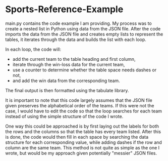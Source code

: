 # Sports-Reference-Example

main.py contains the code example I am providing. 
My process was to create a nested list in Python using data from the JSON file.
After the code imports the data from the JSON file and creates empty lists to represent the tables, it iterates through the data and builds the list with each loop.

In each loop, the code will:
 * add the current team to the table heading and first column,
 * iterate through the win-loss data for the current team,
 * use a counter to determine whether the table space needs dashes or not,
 * and add the win data from the corresponding team.

The final output is then formatted using the tabulate library.

It is important to note that this code largely assumes that the JSON file given preserves the alphabetical order of the teams.
If this were not the case, I would have to edit the code so that the loop searches for each team instead of using the simple structure of the code I wrote.

One way this could be approached is by first laying out the labels for both the rows and the columns so that the table has every team listed.
After this is done, the code would then fill in each space by searching the data structure for each corresponding value, while adding dashes if the row and column are the same team.
This method is not quite as simple as the one I wrote, but would be my approach given potentially "messier" JSON files.
